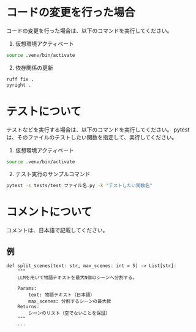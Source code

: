 # コードの変更を行った場合
コードの変更を行った場合は、以下のコマンドを実行してください。
1. 仮想環境アクティベート
  ```bash
  source .venv/bin/activate
  ```
2. 依存関係の更新
  ```bash
  ruff fix .
  pyright .
  ```

# テストについて
テストなどを実行する場合は、以下のコマンドを実行してください。
pytestは、そのファイルのテストしたい関数を指定して、実行してください。

1. 仮想環境アクティベート
  ```bash
  source .venv/bin/activate
  ```
2. テスト実行のサンプルコマンド
  ```bash
  pytest -s tests/test_ファイル名.py -k "テストしたい関数名"
  ```


# コメントについて
コメントは、日本語で記載してください。
## 例
```
def split_scenes(text: str, max_scenes: int = 5) -> List[str]:
    """
    LLMを用いて物語テキストを最大N個のシーンへ分割する。

    Params:
        text: 物語テキスト（日本語）
        max_scenes: 分割するシーンの最大数
    Returns:
        シーンのリスト（空でないことを保証）
    """
    ...
```